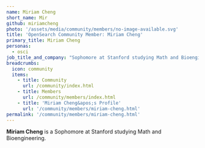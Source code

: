 ```yaml
---
name: Miriam Cheng
short_name: Mir
github: miriamcheng
photo: '/assets/media/community/members/no-image-available.svg'
title: 'OpenSearch Community Member: Miriam Cheng'
primary_title: Miriam Cheng
personas:
  - osci
job_title_and_company: "Sophomore at Stanford studying Math and Bioengineering"
breadcrumbs:
  icon: community
  items:
    - title: Community
      url: /community/index.html
    - title: Members
      url: /community/members/index.html
    - title: 'Miriam Cheng&apos;s Profile'
      url: '/community/members/miriam-cheng.html'
permalink: '/community/members/miriam-cheng.html'
---
```


**Miriam Cheng** is a Sophomore at Stanford studying Math and Bioengineering.
